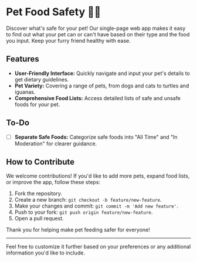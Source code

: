 # Pet Food Safety 🐾🍴

Discover what's safe for your pet! Our single-page web app makes it easy to find out what your pet can or can't have based on their type and the food you input. Keep your furry friend healthy with ease.

## Features

- **User-Friendly Interface:** Quickly navigate and input your pet's details to get dietary guidelines.
- **Pet Variety:** Covering a range of pets, from dogs and cats to turtles and iguanas.
- **Comprehensive Food Lists:** Access detailed lists of safe and unsafe foods for your pet.

## To-Do

- [ ] **Separate Safe Foods:** Categorize safe foods into "All Time" and "In Moderation" for clearer guidance.

## How to Contribute

We welcome contributions! If you'd like to add more pets, expand food lists, or improve the app, follow these steps:

1. Fork the repository.
2. Create a new branch: `git checkout -b feature/new-feature`.
3. Make your changes and commit: `git commit -m 'Add new feature'`.
4. Push to your fork: `git push origin feature/new-feature`.
5. Open a pull request.

Thank you for helping make pet feeding safer for everyone!

---

Feel free to customize it further based on your preferences or any additional information you'd like to include.
